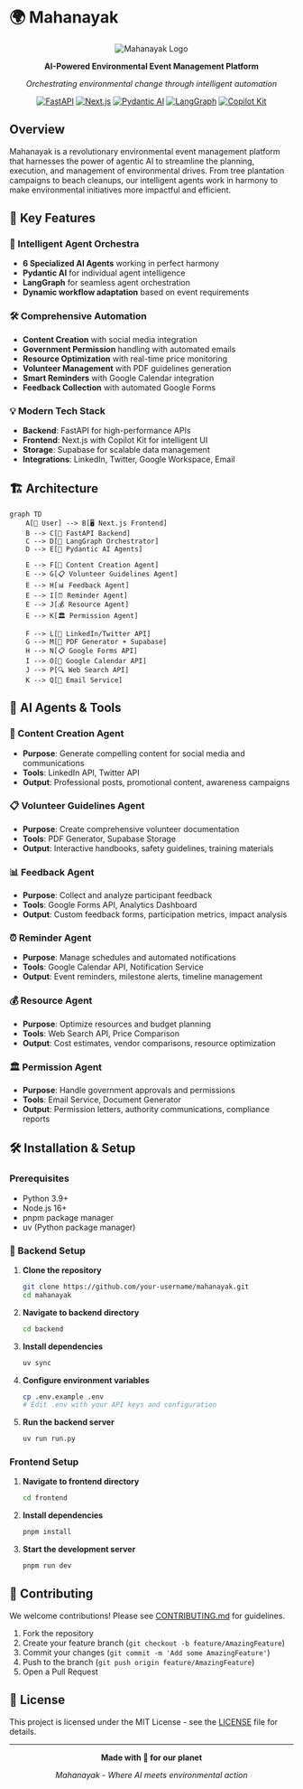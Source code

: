 # 🌍 Mahanayak

<div align="center">

![Mahanayak Logo](https://img.shields.io/badge/🌱-Mahanayak-green?style=for-the-badge&labelColor=2d5016)

**AI-Powered Environmental Event Management Platform**

*Orchestrating environmental change through intelligent automation*

[![FastAPI](https://img.shields.io/badge/FastAPI-005571?style=for-the-badge&logo=fastapi)](https://fastapi.tiangolo.com/)
[![Next.js](https://img.shields.io/badge/Next.js-000000?style=for-the-badge&logo=nextdotjs&logoColor=white)](https://nextjs.org/)
[![Pydantic AI](https://img.shields.io/badge/Pydantic%20AI-E92063?style=for-the-badge&logo=pydantic&logoColor=white)](https://ai.pydantic.dev/)
[![LangGraph](https://img.shields.io/badge/LangGraph-1C3C3C?style=for-the-badge&logo=langchain&logoColor=white)](https://langchain-ai.github.io/langgraph/)
[![Copilot Kit](https://img.shields.io/badge/Copilot%20Kit-0078D4?style=for-the-badge&logo=github-copilot&logoColor=white)](https://www.copilotkit.ai/)

</div>

## Overview

Mahanayak is a revolutionary environmental event management platform that harnesses the power of agentic AI to streamline the planning, execution, and management of environmental drives. From tree plantation campaigns to beach cleanups, our intelligent agents work in harmony to make environmental initiatives more impactful and efficient.

## 🎯 Key Features

### 🤖 Intelligent Agent Orchestra
- **6 Specialized AI Agents** working in perfect harmony
- **Pydantic AI** for individual agent intelligence
- **LangGraph** for seamless agent orchestration
- **Dynamic workflow adaptation** based on event requirements

### 🛠️ Comprehensive Automation
- **Content Creation** with social media integration
- **Government Permission** handling with automated emails
- **Resource Optimization** with real-time price monitoring
- **Volunteer Management** with PDF guidelines generation
- **Smart Reminders** with Google Calendar integration
- **Feedback Collection** with automated Google Forms

### 💡 Modern Tech Stack
- **Backend**: FastAPI for high-performance APIs
- **Frontend**: Next.js with Copilot Kit for intelligent UI
- **Storage**: Supabase for scalable data management
- **Integrations**: LinkedIn, Twitter, Google Workspace, Email

## 🏗️ Architecture

```mermaid
graph TD
    A[👤 User] --> B[🖥️ Next.js Frontend]
    B --> C[🚀 FastAPI Backend]
    C --> D[🧠 LangGraph Orchestrator]
    D --> E[🤖 Pydantic AI Agents]
    
    E --> F[📝 Content Creation Agent]
    E --> G[📋 Volunteer Guidelines Agent]
    E --> H[📊 Feedback Agent]
    E --> I[⏰ Reminder Agent]
    E --> J[💰 Resource Agent]
    E --> K[🏛️ Permission Agent]
    
    F --> L[🔗 LinkedIn/Twitter API]
    G --> M[📄 PDF Generator + Supabase]
    H --> N[📋 Google Forms API]
    I --> O[📅 Google Calendar API]
    J --> P[🔍 Web Search API]
    K --> Q[📧 Email Service]
```

## 🤖 AI Agents & Tools

### 📝 Content Creation Agent
- **Purpose**: Generate compelling content for social media and communications
- **Tools**: LinkedIn API, Twitter API
- **Output**: Professional posts, promotional content, awareness campaigns

### 📋 Volunteer Guidelines Agent  
- **Purpose**: Create comprehensive volunteer documentation
- **Tools**: PDF Generator, Supabase Storage
- **Output**: Interactive handbooks, safety guidelines, training materials

### 📊 Feedback Agent
- **Purpose**: Collect and analyze participant feedback
- **Tools**: Google Forms API, Analytics Dashboard
- **Output**: Custom feedback forms, participation metrics, impact analysis

### ⏰ Reminder Agent
- **Purpose**: Manage schedules and automated notifications
- **Tools**: Google Calendar API, Notification Service
- **Output**: Event reminders, milestone alerts, timeline management

### 💰 Resource Agent
- **Purpose**: Optimize resources and budget planning
- **Tools**: Web Search API, Price Comparison
- **Output**: Cost estimates, vendor comparisons, resource optimization

### 🏛️ Permission Agent
- **Purpose**: Handle government approvals and permissions
- **Tools**: Email Service, Document Generator
- **Output**: Permission letters, authority communications, compliance reports

## 🛠️ Installation & Setup

### Prerequisites
- Python 3.9+
- Node.js 16+
- pnpm package manager
- uv (Python package manager)

### 🔧 Backend Setup

1. **Clone the repository**
   ```bash
   git clone https://github.com/your-username/mahanayak.git
   cd mahanayak
   ```

2. **Navigate to backend directory**
   ```bash
   cd backend
   ```

3. **Install dependencies**
   ```bash
   uv sync
   ```

4. **Configure environment variables**
   ```bash
   cp .env.example .env
   # Edit .env with your API keys and configuration
   ```

5. **Run the backend server**
   ```bash
   uv run run.py
   ```

### Frontend Setup

1. **Navigate to frontend directory**
   ```bash
   cd frontend
   ```

2. **Install dependencies**
   ```bash
   pnpm install
   ```

3. **Start the development server**
   ```bash
   pnpm run dev
   ```

## 🤝 Contributing

We welcome contributions! Please see [CONTRIBUTING.md](CONTRIBUTING.md) for guidelines.

1. Fork the repository
2. Create your feature branch (`git checkout -b feature/AmazingFeature`)
3. Commit your changes (`git commit -m 'Add some AmazingFeature'`)
4. Push to the branch (`git push origin feature/AmazingFeature`)
5. Open a Pull Request

## 📄 License

This project is licensed under the MIT License - see the [LICENSE](LICENSE) file for details.

---

<div align="center">

**Made with 💚 for our planet**

*Mahanayak - Where AI meets environmental action*

</div>
